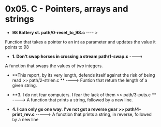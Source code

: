 # 0x05. C - Pointers, arrays and strings

* **98 Battery st. path/0-reset_to_98.c** ---- >

Function that takes a pointer to an int as parameter and updates the value it points to 98

* **1. Don't swap horses in crossing a stream path/1-swap.c** ----> 

A function that swaps the values of two integers.

* **This report, by its very length, defends itself against the risk of being read >> path/2-strlen.c **  ----> 
Funtion that return the length of a given string.


* **3. I do not fear computers. I fear the lack of them >> path/3-puts.c **  ----> A function that prints a string, followed by a new line.

* **4. I can only go one way. I've not got a reverse gear >> path/4-print_rev.c** ----->
A function that prints a string, in reverse, followed by a new line